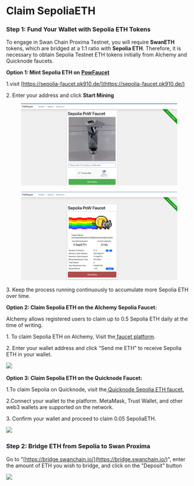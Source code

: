 # Claim SepoliaETH

### Step 1: **Fund Your Wallet with Sepolia ETH Tokens**

To engage in Swan Chain Proxima Testnet, you will require **SwanETH** tokens, which are bridged at a 1:1 ratio with **Sepolia ETH**. Therefore, it is necessary to obtain Sepolia Testnet ETH tokens initially from Alchemy and Quicknode faucets.

**Option 1: Mint Sepolia ETH on** [**PowFaucet**](https://sepolia-faucet.pk910.de/)

1.visit [https://sepolia-faucet.pk910.de/](https://sepolia-faucet.pk910.de/)

2\. Enter your address and click **Start Mining**

<figure><img src="../../../.gitbook/assets/image (4).png" alt=""><figcaption></figcaption></figure>

<figure><img src="../../../.gitbook/assets/image (5).png" alt=""><figcaption></figcaption></figure>

3\. Keep the process running continuously to accumulate more Sepolia ETH over time.

**Option 2: Claim Sepolia ETH on the Alchemy Sepolia Faucet:**

Alchemy allows registered users to claim up to 0.5 Sepolia ETH daily at the time of writing.

1\. To claim Sepolia ETH on Alchemy, Visit the[ faucet platform](https://sepoliafaucet.com/).

2\. Enter your wallet address and click “Send me ETH” to receive Sepolia ETH in your wallet.

![](https://docs.swanchain.io/\~gitbook/image?url=https%3A%2F%2Flh7-us.googleusercontent.com%2FCDfGrhwr8zTJMtmlq1-I5c-a-lkIbA\_5uEcYGtMIBHy6ny4Fzx281xUcuy7pmnaQ12BIV5w9YdvOCcNyJO9fRLg3yH5Ix5r5\_4zIMwsJ1OIXA5c5xqhnQFIFiUnpEEW04SwYo\_wDV7Kye66VISvm0QU\&width=768\&dpr=4\&quality=100\&sign=f6bda53ffb30dae0db2d17a0ac5b22437d56b7052042bd156ddd985e6a087c4e)

**Option 3: Claim Sepolia ETH on the Quicknode Faucet:**

1.To claim Sepolia on Quicknode, visit the[ Quicknode Sepolia ETH faucet.](https://faucet.quicknode.com/ethereum/sepolia)

2.Connect your wallet to the platform. MetaMask, Trust Wallet, and other web3 wallets are supported on the network.

3\. Confirm your wallet and proceed to claim 0.05 SepoliaETH.

![](https://docs.swanchain.io/\~gitbook/image?url=https%3A%2F%2Flh7-us.googleusercontent.com%2FXncnZ2cpjMzythhIJGPUzkncCwWkmAuZtWTI\_S6A6Vg3hwQIsPna2Pqb\_yPsOkLWXpwLDgQ9BxYP8Ddm4-Ct6HCTxfUjHgmHiBvuUONAKZ\_K3hDDLRmC7Zg2zgYHVmFl4BLvloMKLTrxogwF1Euj3zk\&width=768\&dpr=4\&quality=100\&sign=e7487dcac96bfb9b6513a39b00185ba23d3d94bd493a8dd011cd649c9f711489)

### Step 2: Bridge ETH from Sepolia to Swan Proxima

Go to "[https://bridge.swanchain.io/](https://bridge.swanchain.io/)", enter the amount of ETH you wish to bridge, and click on the "Deposit" button

![](https://docs.swanchain.io/\~gitbook/image?url=https%3A%2F%2F3478205236-files.gitbook.io%2F%7E%2Ffiles%2Fv0%2Fb%2Fgitbook-x-prod.appspot.com%2Fo%2Fspaces%252FcvUWH8GhRCqvKwuN0BGF%252Fuploads%252Fx04OShIePKwNIW6vmetY%252Fimage.png%3Falt%3Dmedia%26token%3Df3ccb1e4-5f03-4f92-8a78-dd9595a7dd12\&width=768\&dpr=4\&quality=100\&sign=eca930227992f09afc17bf0524bc2e1ce41fed640ca65079a4a33ea644ac5920)

